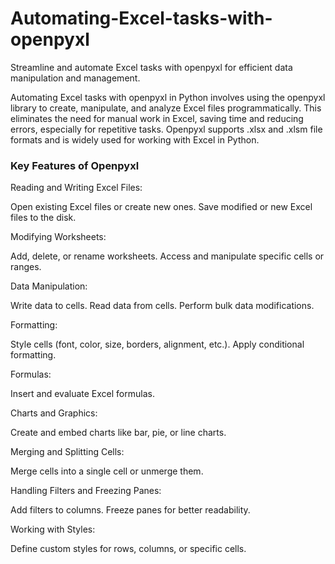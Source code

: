 # Automating-Excel-tasks-with-openpyxl

Streamline and automate Excel tasks with openpyxl for efficient data manipulation and management.

Automating Excel tasks with openpyxl in Python involves using the openpyxl library to create, manipulate, and analyze Excel files programmatically. This eliminates the need for manual work in Excel, saving time and reducing errors, especially for repetitive tasks. Openpyxl supports .xlsx and .xlsm file formats and is widely used for working with Excel in Python.

### Key Features of Openpyxl

Reading and Writing Excel Files:

Open existing Excel files or create new ones. Save modified or new Excel files to the disk.

Modifying Worksheets:

Add, delete, or rename worksheets. Access and manipulate specific cells or ranges.

Data Manipulation:

Write data to cells. Read data from cells. Perform bulk data modifications.

Formatting:

Style cells (font, color, size, borders, alignment, etc.). Apply conditional formatting.

Formulas:

Insert and evaluate Excel formulas.

Charts and Graphics:

Create and embed charts like bar, pie, or line charts.

Merging and Splitting Cells:

Merge cells into a single cell or unmerge them.

Handling Filters and Freezing Panes:

Add filters to columns. Freeze panes for better readability.

Working with Styles:

Define custom styles for rows, columns, or specific cells.
